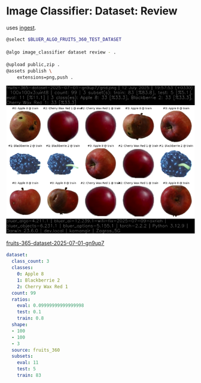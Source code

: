 # Image Classifier: Dataset: Review

uses [ingest](./ingest.md).

```bash
@select $BLUER_ALGO_FRUITS_360_TEST_DATASET

@algo image_classifier dataset review - .

@upload public,zip .
@assets publish \
    extensions=png,push .
```


![image](https://github.com/kamangir/assets/blob/main/fruits-365-dataset-2025-07-01-gn9up7/grid.png?raw=true)

[fruits-365-dataset-2025-07-01-gn9up7](https://kamangir-public.s3.ir-thr-at1.arvanstorage.ir/fruits-365-dataset-2025-07-01-gn9up7.tar.gz)

```yaml
dataset:
  class_count: 3
  classes:
    0: Apple 8
    1: Blackberrie 2
    2: Cherry Wax Red 1
  count: 99
  ratios:
    eval: 0.09999999999999998
    test: 0.1
    train: 0.8
  shape:
  - 100
  - 100
  - 3
  source: fruits_360
  subsets:
    eval: 11
    test: 5
    train: 83

```
